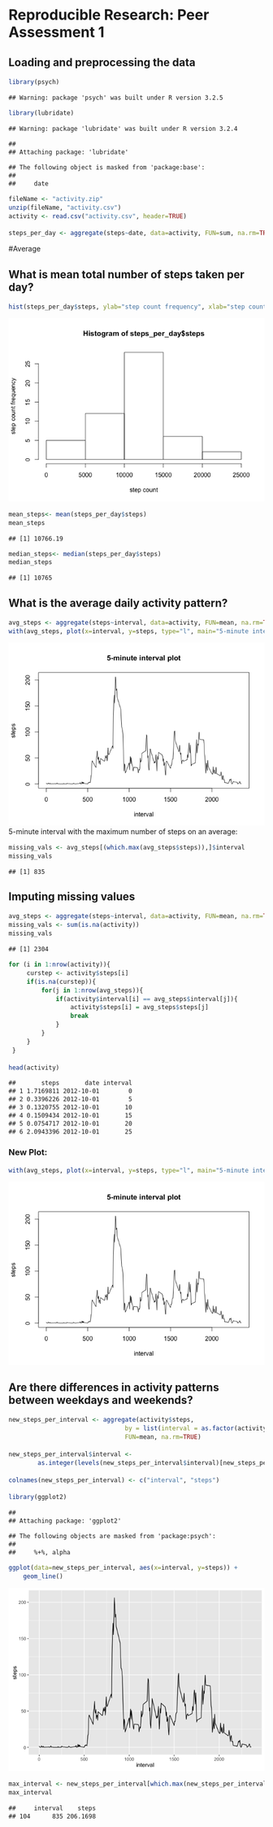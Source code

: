 # Reproducible Research: Peer Assessment 1


## Loading and preprocessing the data


```r
library(psych)
```

```
## Warning: package 'psych' was built under R version 3.2.5
```

```r
library(lubridate)
```

```
## Warning: package 'lubridate' was built under R version 3.2.4
```

```
## 
## Attaching package: 'lubridate'
```

```
## The following object is masked from 'package:base':
## 
##     date
```

```r
fileName <- "activity.zip"
unzip(fileName, "activity.csv")
activity <- read.csv("activity.csv", header=TRUE)

steps_per_day <- aggregate(steps~date, data=activity, FUN=sum, na.rm=TRUE)
```

#Average

## What is mean total number of steps taken per day?


```r
hist(steps_per_day$steps, ylab="step count frequency", xlab="step count")
```

![](PA1_template_files/figure-html/unnamed-chunk-2-1.png)<!-- -->

```r
mean_steps<- mean(steps_per_day$steps)
mean_steps
```

```
## [1] 10766.19
```

```r
median_steps<- median(steps_per_day$steps)
median_steps
```

```
## [1] 10765
```

## What is the average daily activity pattern?

```r
avg_steps <- aggregate(steps~interval, data=activity, FUN=mean, na.rm=TRUE)
with(avg_steps, plot(x=interval, y=steps, type="l", main="5-minute interval plot"))
```

![](PA1_template_files/figure-html/unnamed-chunk-3-1.png)<!-- -->
5-minute interval with the maximum number of steps on an average:   

```r
missing_vals <- avg_steps[(which.max(avg_steps$steps)),]$interval
missing_vals
```

```
## [1] 835
```

## Imputing missing values

```r
avg_steps <- aggregate(steps~interval, data=activity, FUN=mean, na.rm=TRUE)
missing_vals <- sum(is.na(activity))
missing_vals
```

```
## [1] 2304
```

```r
for (i in 1:nrow(activity)){
     curstep <- activity$steps[i]
     if(is.na(curstep)){
         for(j in 1:nrow(avg_steps)){
             if(activity$interval[i] == avg_steps$interval[j]){
                 activity$steps[i] = avg_steps$steps[j]
                 break
             }
         }
     }  
 }

head(activity)
```

```
##       steps       date interval
## 1 1.7169811 2012-10-01        0
## 2 0.3396226 2012-10-01        5
## 3 0.1320755 2012-10-01       10
## 4 0.1509434 2012-10-01       15
## 5 0.0754717 2012-10-01       20
## 6 2.0943396 2012-10-01       25
```

### New Plot:  

```r
with(avg_steps, plot(x=interval, y=steps, type="l", main="5-minute interval plot"))
```

![](PA1_template_files/figure-html/unnamed-chunk-6-1.png)<!-- -->

## Are there differences in activity patterns between weekdays and weekends?


```r
new_steps_per_interval <- aggregate(activity$steps, 
                                by = list(interval = as.factor(activity$interval)),
                                FUN=mean, na.rm=TRUE)
                        
new_steps_per_interval$interval <- 
        as.integer(levels(new_steps_per_interval$interval)[new_steps_per_interval$interval])

colnames(new_steps_per_interval) <- c("interval", "steps")
            
library(ggplot2)
```

```
## 
## Attaching package: 'ggplot2'
```

```
## The following objects are masked from 'package:psych':
## 
##     %+%, alpha
```

```r
ggplot(data=new_steps_per_interval, aes(x=interval, y=steps)) + 
    geom_line()
```

![](PA1_template_files/figure-html/unnamed-chunk-7-1.png)<!-- -->


```r
max_interval <- new_steps_per_interval[which.max(new_steps_per_interval$steps),]
max_interval
```

```
##     interval    steps
## 104      835 206.1698
```
